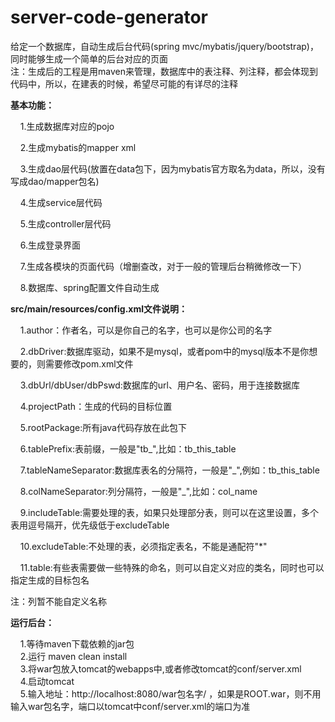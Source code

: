 # server-code-generator



给定一个数据库，自动生成后台代码(spring mvc/mybatis/jquery/bootstrap)，同时能够生成一个简单的后台对应的页面
<br/>
注：生成后的工程是用maven来管理，数据库中的表注释、列注释，都会体现到代码中，所以，在建表的时候，希望尽可能的有详尽的注释
<br/>

<strong>基本功能：</strong><br/>

&nbsp;&nbsp;&nbsp;&nbsp;1.生成数据库对应的pojo<br/>

&nbsp;&nbsp;&nbsp;&nbsp;2.生成mybatis的mapper xml<br/>

&nbsp;&nbsp;&nbsp;&nbsp;3.生成dao层代码(放置在data包下，因为mybatis官方取名为data，所以，没有写成dao/mapper包名)<br/>

&nbsp;&nbsp;&nbsp;&nbsp;4.生成service层代码<br/>

&nbsp;&nbsp;&nbsp;&nbsp;5.生成controller层代码<br/>

&nbsp;&nbsp;&nbsp;&nbsp;6.生成登录界面<br/>

&nbsp;&nbsp;&nbsp;&nbsp;7.生成各模块的页面代码（增删查改，对于一般的管理后台稍微修改一下）<br/>

&nbsp;&nbsp;&nbsp;&nbsp;8.数据库、spring配置文件自动生成<br/>

<strong>src/main/resources/config.xml文件说明：</strong><br/>

&nbsp;&nbsp;&nbsp;&nbsp;1.author：作者名，可以是你自己的名字，也可以是你公司的名字<br/>

&nbsp;&nbsp;&nbsp;&nbsp;2.dbDriver:数据库驱动，如果不是mysql，或者pom中的mysql版本不是你想要的，则需要修改pom.xml文件<br/>

&nbsp;&nbsp;&nbsp;&nbsp;3.dbUrl/dbUser/dbPswd:数据库的url、用户名、密码，用于连接数据库<br/>

&nbsp;&nbsp;&nbsp;&nbsp;4.projectPath：生成的代码的目标位置<br/>

&nbsp;&nbsp;&nbsp;&nbsp;5.rootPackage:所有java代码存放在此包下<br/>

&nbsp;&nbsp;&nbsp;&nbsp;6.tablePrefix:表前缀，一般是"tb_",比如：tb_this_table<br/>

&nbsp;&nbsp;&nbsp;&nbsp;7.tableNameSeparator:数据库表名的分隔符，一般是"_",例如：tb_this_table<br/>

&nbsp;&nbsp;&nbsp;&nbsp;8.colNameSeparator:列分隔符，一般是"_",比如：col_name<br/>

&nbsp;&nbsp;&nbsp;&nbsp;9.includeTable:需要处理的表，如果只处理部分表，则可以在这里设置，多个表用逗号隔开，优先级低于excludeTable<br/>

&nbsp;&nbsp;&nbsp;&nbsp;10.excludeTable:不处理的表，必须指定表名，不能是通配符"*"<br/>

&nbsp;&nbsp;&nbsp;&nbsp;11.table:有些表需要做一些特殊的命名，则可以自定义对应的类名，同时也可以指定生成的目标包名<br/>
	
注：列暂不能自定义名称


<strong>运行后台：</strong><br/>

&nbsp;&nbsp;&nbsp;&nbsp;1.等待maven下载依赖的jar包<br/>
&nbsp;&nbsp;&nbsp;&nbsp;2.运行 maven clean install<br/>
&nbsp;&nbsp;&nbsp;&nbsp;3.将war包放入tomcat的webapps中,或者修改tomcat的conf/server.xml<br/>
&nbsp;&nbsp;&nbsp;&nbsp;4.启动tomcat<br/>
&nbsp;&nbsp;&nbsp;&nbsp;5.输入地址：http://localhost:8080/war包名字/ ，如果是ROOT.war，则不用输入war包名字，端口以tomcat中conf/server.xml的端口为准<br/>

